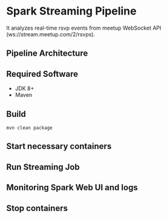 #  Spark Streaming Pipeline

It analyzes real-time rsvp events from meetup WebSocket API (ws://stream.meetup.com/2/rsvps).

## Pipeline Architecture

## Required Software

* JDK 8+
* Maven

## Build

```
mvn clean package
```

## Start necessary containers
## Run Streaming Job
## Monitoring Spark Web UI and logs
## Stop containers
